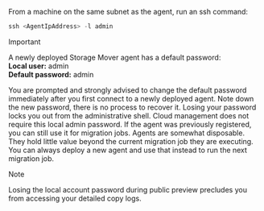 <!-- 
!########################################################
STATUS: IN REVIEW

CONTENT: final

REVIEW Stephen/Fabian: not reviewed
REVIEW Engineering: not reviewed

!########################################################
-->
From a machine on the same subnet as the agent, run an ssh command:

```powershell
ssh <AgentIpAddress> -l admin
```

> [!IMPORTANT]
> A newly deployed Storage Mover agent has a default password: </br>**Local user:** admin </br>**Default password:** admin

You are prompted and strongly advised to change the default password immediately after you first connect to a newly deployed agent. Note down the new password, there is no process to recover it. Losing your password locks you out from the administrative shell. Cloud management does not require this local admin password. If the agent was previously registered, you can still use it for migration jobs. Agents are somewhat disposable. They hold little value beyond the current migration job they are executing. You can always deploy a new agent and use that instead to run the next migration job. 

> [!NOTE]
> Losing the local account password during public preview precludes you from accessing your detailed copy logs.
